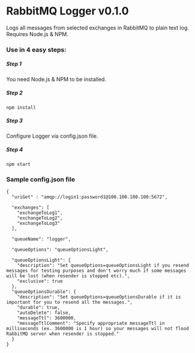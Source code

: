 # RabbitMQ Logger v0.1.0

Logs all messages from selected exchanges in RabbitMQ to plain text log.
Requires Node.js & NPM.

### Use in 4 easy steps:

##### Step 1

You need Node.js & NPM to be installed.

##### Step 2

```
npm install
```

##### Step 3

Configure Logger via config.json file.

##### Step 4

```
npm start
```

### Sample config.json file

```
{
  "uriGet" : "amqp://login1:password1@100.100.100.100:5672",

  "exchanges": [
    "exchangeToLog1",
    "exchangeToLog2",
    "exchangeToLog3"
  ],
  
  "queueName": "logger",

  "queueOptions": "queueOptionsLight",

  "queueOptionsLight": {
    "description": "Set queueOptions=queueOptionsLight if you resend messages for testing purposes and don't worry much if some messages will be lost (when resender is stopped etc).",
    "exclusive": true
  },
  "queueOptionsDurable": {
    "description": "Set queueOptions=queueOptionsDurable if it is important for you to resend all the messages.",
    "durable": true,
    "autoDelete": false,
    "messageTtl": 3600000,
    "messageTtlComment": "Specify appropriate messageTtl in milliseconds (ex. 3600000 is 1 hour) so your messages will not flood RabbitMQ server when resender is stopped."
  }
}
```